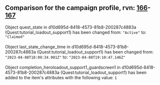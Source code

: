 ## Comparison for the campaign profile, rvn: [166](https://github.com/PRO100KatYT/FortniteProfileRevisions/tree/main/profiles/campaign/166%20campaign.json)-[167](https://github.com/PRO100KatYT/FortniteProfileRevisions/tree/main/profiles/campaign/167%20campaign.json)

Object quest_state in d10d695d-8418-4573-81b8-200287c4883a (Quest:tutorial_loadout_support1) has been changed from: `"Active"` to: `"Claimed"`
<br><br>
Object last_state_change_time in d10d695d-8418-4573-81b8-200287c4883a (Quest:tutorial_loadout_support1) has been changed from: `"2023-04-08T18:09:34.901Z"` to: `"2023-04-08T19:10:47.146Z"`
<br><br>
Object completion_heroloadout_support1_guardscreen1 in d10d695d-8418-4573-81b8-200287c4883a (Quest:tutorial_loadout_support1) has been added to the item's attributes with the following value: `1`
<br><br>
